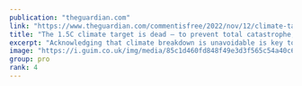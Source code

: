 ```yaml
---
publication: "theguardian.com"
link: "https://www.theguardian.com/commentisfree/2022/nov/12/climate-target-cop27-breakdown-fossil-fuel"
title: "The 1.5C climate target is dead – to prevent total catastrophe, Cop27 must admit it | Bill McGuire"
excerpt: "Acknowledging that climate breakdown is unavoidable is key to making fossil-fuel companies and governments take action, says Bill McGuire, professor emeritus of geophysical and climate hazards at UCL"
image: "https://i.guim.co.uk/img/media/85c1d460fd848f49e3d3f565c54a40c6df0cb4ab/0_39_3500_2100/master/3500.jpg?width=1200&height=630&quality=85&auto=format&fit=crop&overlay-align=bottom%2Cleft&overlay-width=100p&overlay-base64=L2ltZy9zdGF0aWMvb3ZlcmxheXMvdGctb3BpbmlvbnMucG5n&enable=upscale&s=017bdc364d59bbc45167bef36aa44946"
group: pro
rank: 4
---
```

